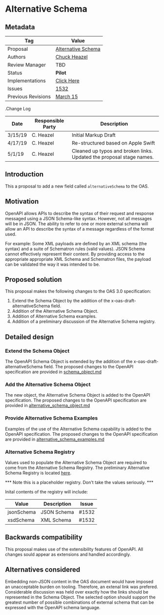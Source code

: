 # Alternative Schema

## Metadata

|Tag |Value |
|---- | ---------------- |
|Proposal |[Alternative Schema](https://github.com/OAI/OpenAPI-Specification/tree/master/proposals/Alternative%20Schema)|
|Authors|[Chuck Heazel](https://github.com/cmheazel)|
|Review Manager |TBD |
|Status |**Pilot** |
|Implementations |[Click Here](https://github.com/OAI/OpenAPI-Specification/tree/master/proposals/Alternative%20Schema/implementations.md)
|Issues |[1532](https://github.com/OAI/OpenAPI-Specification/issues/1532)|
|Previous Revisions |[March 15](https://github.com/OAI/OpenAPI-Specification/pull/1868#issue-261689900) |
 
.Change Log

|Date |Responsible Party |Description |
|---- | ---------------- | ---------- |
|3/15/19 |C. Heazel|Initial Markup Draft |
|4/17/19 |C. Heazel|Re-structured based on Apple Swift|
|5/1/19 |C. Heazel|Cleaned up typos and broken links. Updated the proposal stage names.| 

## Introduction

This a proposal to add a new field called ``alternativeSchema`` to the OAS.

## Motivation

OpenAPI allows APIs to describe the syntax of their request and response messaged using a JSON Schema-like syntax. However, not all messages will be in JSON. The ability to refer to one or more external schema will allow an API to describe the syntax of a message regardless of the format used.

For example: Some XML payloads are defined by an XML schema (the syntax) and a suite of Schematron rules (valid values). JSON Schema cannot effectively represent their content. By providing access to the appropriate appropriate XML Schema and Schematron files, the payload can be validated the way it was intended to be.

## Proposed solution

This proposal makes the following changes to the OAS 3.0 specification:

1. Extend the Schema Object by the addition of the x-oas-draft-alternativeSchema field.
1. Addition of the Alternative Schema Object.
1. Addition of Alternative Schema examples.
1. Addition of a preliminary discussion of the Alternative Schema registry.

## Detailed design

###  Extend the Schema Object 

The OpenAPI Schema Object is extended by the addition of the x-oas-draft-alternativeSchema field. The proposed changes to the OpenAPI specification are provided in [schema_object.md](https://github.com/OAI/OpenAPI-Specification/tree/master/proposals/Alternative%20Schema/schema_object.md)

###  Add the Alternative Schema Object 

The new object, the Alternative Schema Object is added to the OpenAPI specification. The proposed changes to the OpenAPI specification are provided in [alternative_schema_object.md](https://github.com/OAI/OpenAPI-Specification/tree/master/proposals/Alternative%20Schema/alternative_schema_object.md)

### Provide Alternative Schema Examples
Examples of the use of the Alternative Schema capability is added to the OpenAPI specification. The proposed changes to the OpenAPI specification are provided in [alternative_schema_examples.md](https://github.com/OAI/OpenAPI-Specification/tree/master/proposals/Alternative%20Schema/alternative_schema_examples.md)

### Alternative Schema Registry

Values used to populate the Alternative Schema Object are required to come from the Alternative Schema Registry. The preliminary Alternative Schema Registry is located [here](https://spec.openapis.org/registry/alternative-schema).

*** Note this is a placeholder registry. Don't take the values seriously. ***  

Inital contents of the registry will include:

|Value |Description |Issue | 
|--- | --- | --- |
|jsonSchema |JSON Schema |#1532 | 
|xsdSchema |XML Schema |#1532 |

## Backwards compatibility

This proposal makes use of the extensibility features of OpenAPI. All changes sould appear as extensions and handled accordingly.

## Alternatives considered

Embedding non-JSON content in the OAS document would have imposed an unacceptable burden on tooling. Therefore, an extenal link was prefered. Considerable discussion was held over exactly how the links should be represented in the Schema Object. The selected option should support the greatest number of possible combinations of external schema that can be expressed with the OpenAPI schema language.

